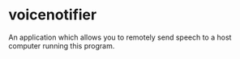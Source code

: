 voicenotifier
=============

An application which allows you to remotely send speech to a host computer running this program.
